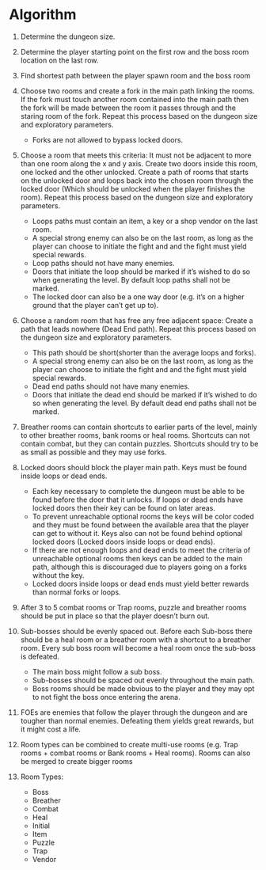 # Algorithm

1. Determine the dungeon size.

2. Determine the player starting point on the first row and the boss room location on the last row.

3. Find shortest path between the player spawn room and the boss room

4. Choose two rooms and create a fork in the main path linking the rooms. If the fork must touch another room contained into the main path then the fork will be made between the room it passes through and the staring room of the fork. Repeat this process based on the dungeon size and exploratory parameters.
    - Forks are not allowed to bypass locked doors.

5. Choose a room that meets this criteria: It must not be adjacent to more than one room along the x and y axis. Create two doors inside this room, one locked and the other unlocked. Create a path of rooms that starts on the unlocked door and loops back into the chosen room through the locked door (Which should be unlocked when the player finishes the room). Repeat this process based on the dungeon size and exploratory parameters.
    - Loops paths must contain an item, a key or a shop vendor on the last room.
    - A special strong enemy can also be on the last room, as long as the player can choose to initiate the fight and and the fight must yield special rewards.
    - Loop paths should not have many enemies.
    - Doors that initiate the loop should be marked if it’s wished to do so when generating the level. By default loop paths shall not be marked.
    - The locked door can also be a one way door (e.g. it’s on a higher ground that the player can’t get up to).

6. Choose a random room that has free any free adjacent space: Create a path that leads nowhere (Dead End path). Repeat this process based on the dungeon size and exploratory parameters.
    - This path should be short(shorter than the average loops and forks).
    - A special strong enemy can also be on the last room, as long as the player can choose to initiate the fight and and the fight must yield special rewards.
    - Dead end paths should not have many enemies.
    - Doors that initiate the dead end should be marked if it’s wished to do so when generating the level. By default dead end paths shall not be marked.

7. Breather rooms can contain shortcuts to earlier parts of the level, mainly to other breather rooms, bank rooms or heal rooms. Shortcuts can not contain combat, but they can contain puzzles. Shortcuts should try to be as small as possible and they may use forks.

8. Locked doors should block the player main path. Keys must be found inside loops or dead ends. 
    - Each key necessary to complete the dungeon must be able to be found before the door that it unlocks. If loops or dead ends have locked doors then their key can be found on later areas.
    - To prevent unreachable optional rooms the keys will be color coded and they must be found between the available area that the player can get to without it. Keys also can not be found behind optional locked doors (Locked doors inside loops or dead ends).
    - If there are not enough loops and dead ends to meet the criteria of unreachable optional rooms then keys can be added to the main path, although this is discouraged due to players going on a forks without the key.
    - Locked doors inside loops or dead ends must yield better rewards than normal forks or loops.

9. After 3 to 5 combat rooms or Trap rooms, puzzle and breather rooms should be put in place so that the player doesn’t burn out.

10. Sub-bosses should be evenly spaced out. Before each Sub-boss there should be a heal room or a breather room with a shortcut to a breather room. Every sub boss room will become a heal room once the sub-boss is defeated.
    - The main boss might follow a sub boss.
    - Sub-bosses should be spaced out evenly throughout the main path.
    - Boss rooms should be made obvious to the player and they may opt to not fight the boss once entering the arena.

11. FOEs are enemies that follow the player through the dungeon and are tougher than normal enemies. Defeating them yields great rewards, but it might cost a life.

12. Room types can be combined to create multi-use rooms (e.g. Trap rooms + combat rooms or Bank rooms + Heal rooms). Rooms can also be merged to create bigger rooms

13. Room Types:
    - Boss
    - Breather
    - Combat
    - Heal
    - Initial
    - Item
    - Puzzle
    - Trap
    - Vendor
